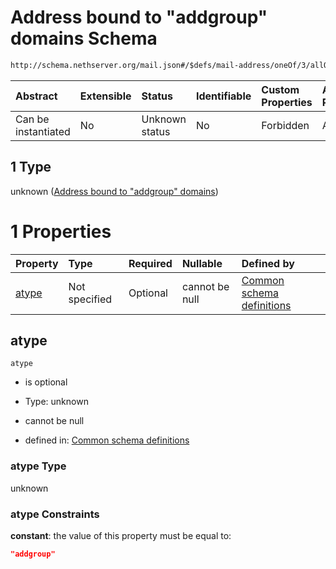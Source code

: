 # Address bound to "addgroup" domains Schema

```txt
http://schema.nethserver.org/mail.json#/$defs/mail-address/oneOf/3/allOf/1
```



| Abstract            | Extensible | Status         | Identifiable | Custom Properties | Additional Properties | Access Restrictions | Defined In                                      |
| :------------------ | :--------- | :------------- | :----------- | :---------------- | :-------------------- | :------------------ | :---------------------------------------------- |
| Can be instantiated | No         | Unknown status | No           | Forbidden         | Allowed               | none                | [mail.json\*](mail.json "open original schema") |

## 1 Type

unknown ([Address bound to "addgroup" domains](mail-defs-mail-address-oneof-3-allof-address-bound-to-addgroup-domains.md))

# 1 Properties

| Property        | Type          | Required | Nullable       | Defined by                                                                                                                                                                                                            |
| :-------------- | :------------ | :------- | :------------- | :-------------------------------------------------------------------------------------------------------------------------------------------------------------------------------------------------------------------- |
| [atype](#atype) | Not specified | Optional | cannot be null | [Common schema definitions](mail-defs-mail-address-oneof-3-allof-address-bound-to-addgroup-domains-properties-atype.md "http://schema.nethserver.org/mail.json#/$defs/mail-address/oneOf/3/allOf/1/properties/atype") |

## atype



`atype`

* is optional

* Type: unknown

* cannot be null

* defined in: [Common schema definitions](mail-defs-mail-address-oneof-3-allof-address-bound-to-addgroup-domains-properties-atype.md "http://schema.nethserver.org/mail.json#/$defs/mail-address/oneOf/3/allOf/1/properties/atype")

### atype Type

unknown

### atype Constraints

**constant**: the value of this property must be equal to:

```json
"addgroup"
```
